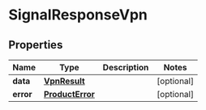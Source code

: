 

# SignalResponseVpn


## Properties

| Name | Type | Description | Notes |
|------------ | ------------- | ------------- | -------------|
|**data** | [**VpnResult**](VpnResult.md) |  |  [optional] |
|**error** | [**ProductError**](ProductError.md) |  |  [optional] |




